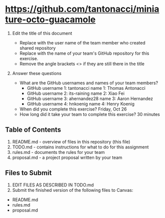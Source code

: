 # https://github.com/tantonacci/miniature-octo-guacamole

1. Edit the title of this document
   * Replace <UserName> with the user name of the team member who created shared repository
   * Replace <GitHubRepositoryName> with the name of your team's GitHub repository for this exercise.
   * Remove the angle brackets <> if they are still there in the title

2. Answer these questions
   * What are the GitHub usernames and names of your team members?
       * GitHub username 1: tantonacci        name 1: Thomas Antonacci
       * GitHub username 2: its-raining       name 2: Xiao Fei
       * GitHub username 3: ahernandez28      name 3: Aaron Hernandez
       * GitHub username 4: hnkoenig          name 4: Henry Koenig
   * When did you complete this exercise? 
        Friday, Oct 26
   * How long did it take your team to complete this exercise? 
        30 minutes
   
## Table of Contents

1. README.md - overview of files in this repository (this file)
2. TODO.md - contains instructions for what to do for this assignment
3. rules.md - documents the rules for your team
4. proposal.md - a project proposal written by your team

## Files to Submit

1. EDIT FILES AS DESCRIBED IN TODO.md
2. Submit the finished version of the following files to Canvas:

* README.md
* rules.md
* proposal.md

